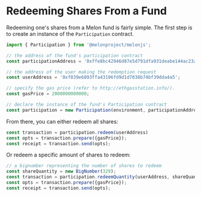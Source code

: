 # Redeeming Shares From a Fund

Redeeming one's shares from a Melon fund is fairly simple. The first step is to create an instance of the `Participation` contract.

```javascript
import { Participation } from '@melonproject/melonjs';

// the address of the fund's participation contract
const participationAddress = '0xffe8bc42946d87e5d791dfa931deabe144ac23a8'; 

// the address of the user making the redemption request
const userAddress = '0xf039e6893ffa43196fd9d1d7038b74bf39dda4a5'; 

// specify the gas price (refer to http://ethgasstation.info/).
const gasPrice = 2000000000000; 

// declare the instance of the fund's Participation contract
const participation = new Participation(environment, participationAddress);

```

From there, you can either redeem all shares:

```javascript
const transaction = participation.redeem(userAddress) 
const opts = transaction.prepare({gasPrice});
const receipt = transaction.send(opts);
```

Or redeem a specific amount of shares to redeem:

```javascript
// a bignumber representing the number of shares to redeem
const shareQuantity = new BigNumber(329); 
const transaction = participation.redeemQuantity(userAddress, shareQuantity) 
const opts = transaction.prepare({gasPrice});
const receipt = transaction.send(opts);
```

